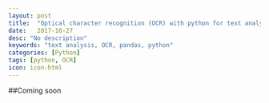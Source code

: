 ```yaml
---
layout: post
title:  "Optical character recognition (OCR) with python for text analysis"
date:   2017-10-27
desc: "No description"
keywords: "text analysis, OCR, pandas, python"
categories: [Python]
tags: [python, OCR]
icon: icon-html
---
```


##Coming soon

<!--{% include carto_pm10.html max-width="600px" %}-->
